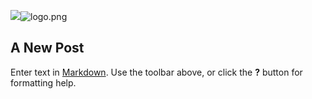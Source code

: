 ![]({{site.baseurl}}/)![logo.png]({{site.baseurl}}/img/logo.png)
## A New Post

Enter text in [Markdown](http://daringfireball.net/projects/markdown/). Use the toolbar above, or click the **?** button for formatting help.
